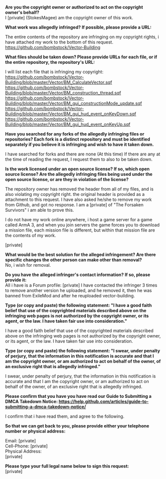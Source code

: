 **Are you the copyright owner or authorized to act on the copyright owner's behalf?**  
I [private] (StokesMagee) am the copyright owner of this work.

**What work was allegedly infringed? If possible, please provide a URL:**  

The entire contents of the repository are infringing on my copyright rights, i have attached my work to the bottom of this request.
https://github.com/bombstock/Vector-Building

**What files should be taken down? Please provide URLs for each file, or if the entire repository, the repository's URL:**  

I will list each file that is infringing my copyright:  
https://github.com/bombstock/Vector-Building/blob/master/Vector/BM_CalculateVector.sqf  
https://github.com/bombstock/Vector-Building/blob/master/Vector/BM_construction_thread.sqf  
https://github.com/bombstock/Vector-Building/blob/master/Vector/BM_gui_constructionMode_update.sqf  
https://github.com/bombstock/Vector-Building/blob/master/Vector/BM_gui_hud_event_onKeyDown.sqf  
https://github.com/bombstock/Vector-Building/blob/master/Vector/BM_gui_hud_event_onKeyUp.sqf  

**Have you searched for any forks of the allegedly infringing files or repositories? Each fork is a distinct repository and must be identified separately if you believe it is infringing and wish to have it taken down.**  

I have searched for forks and there are none (At this time) If there are any at the time of reading the request, I request them to also to be taken down.

**Is the work licensed under an open source license? If so, which open source license? Are the allegedly infringing files being used under the open source license, or are they in violation of the license?**  

The repository owner has removed the header from all of my files, and is also violating my copyright right. the original header is provided as a attachment to this request. I have also asked he/she to remove my work from Github, and got no response. I am a [private] of "The Forsaken Survivors" i am able to prove this.

I do not have my work online anywhere, i host a game server for a game called ArmA 3, and when you join servers the game forces you to download a mission file, each mission file is different, but within that mission file are the contents of my work.

[private]  

**What would be the best solution for the alleged infringement? Are there specific changes the other person can make other than removal?**  
No, i wish for removal.

**Do you have the alleged infringer's contact information? If so, please provide it:**  
All i have is a Forum profile: [private]
I have contacted the infringer 3 times to remove another version he uploaded, and he removed it, then he was banned from ExileMod and after he reuploaded vector-building.

**Type (or copy and paste) the following statement: "I have a good faith belief that use of the copyrighted materials described above on the infringing web pages is not authorized by the copyright owner, or its agent, or the law. I have taken fair use into consideration."**   

I have a good faith belief that use of the copyrighted materials described above on the infringing web pages is not authorized by the copyright owner, or its agent, or the law. I have taken fair use into consideration.

**Type (or copy and paste) the following statement: "I swear, under penalty of perjury, that the information in this notification is accurate and that I am the copyright owner, or am authorized to act on behalf of the owner, of an exclusive right that is allegedly infringed."**  

I swear, under penalty of perjury, that the information in this notification is accurate and that I am the copyright owner, or am authorized to act on behalf of the owner, of an exclusive right that is allegedly infringed.

**Please confirm that you have you have read our Guide to Submitting a DMCA Takedown Notice: https://help.github.com/articles/guide-to-submitting-a-dmca-takedown-notice/**  

I confirm that i have read them, and agree to the following.

**So that we can get back to you, please provide either your telephone number or physical address:**  

Email: [private]  
Cell-Phone: [private]  
Physical Address:  
[private]  

**Please type your full legal name below to sign this request:**  
[private]  

